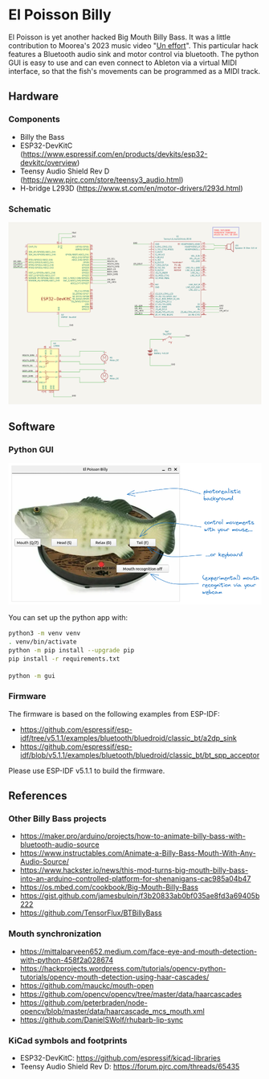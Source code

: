 # El Poisson Billy

El Poisson is yet another hacked Big Mouth Billy Bass. It was a little contribution to Moorea's 2023
music video "[Un effort](https://www.youtube.com/watch?v=xZalNH8_v24)". This particular hack
features a Bluetooth audio sink and motor control via bluetooth. The python GUI is easy to use and
can even connect to Ableton via a virtual MIDI interface, so that the fish's movements can be
programmed as a MIDI track.

## Hardware

### Components

- Billy the Bass
- ESP32-DevKitC (https://www.espressif.com/en/products/devkits/esp32-devkitc/overview)
- Teensy Audio Shield Rev D (https://www.pjrc.com/store/teensy3_audio.html)
- H-bridge L293D (https://www.st.com/en/motor-drivers/l293d.html)

### Schematic

[![](hw/el_poisson_billy_rev1.svg)](https://raw.githubusercontent.com/hgrf/el-poisson-billy/main/hw/el_poisson_billy_rev1.svg)

## Software

### Python GUI

![](img/screenshot.png)

You can set up the python app with:

```sh
python3 -m venv venv
. venv/bin/activate
python -m pip install --upgrade pip
pip install -r requirements.txt

python -m gui
```

### Firmware

The firmware is based on the following examples from ESP-IDF:

- https://github.com/espressif/esp-idf/tree/v5.1.1/examples/bluetooth/bluedroid/classic_bt/a2dp_sink
- https://github.com/espressif/esp-idf/blob/v5.1.1/examples/bluetooth/bluedroid/classic_bt/bt_spp_acceptor

Please use ESP-IDF v5.1.1 to build the firmware.

## References

### Other Billy Bass projects

- https://maker.pro/arduino/projects/how-to-animate-billy-bass-with-bluetooth-audio-source
- https://www.instructables.com/Animate-a-Billy-Bass-Mouth-With-Any-Audio-Source/
- https://www.hackster.io/news/this-mod-turns-big-mouth-billy-bass-into-an-arduino-controlled-platform-for-shenanigans-cac985a04b47
- https://os.mbed.com/cookbook/Big-Mouth-Billy-Bass
- https://gist.github.com/jamesbulpin/f3b20833ab0bf035ae8fd3a69405b222
- https://github.com/TensorFlux/BTBillyBass

### Mouth synchronization

- https://mittalparveen652.medium.com/face-eye-and-mouth-detection-with-python-458f2a028674
- https://hackprojects.wordpress.com/tutorials/opencv-python-tutorials/opencv-mouth-detection-using-haar-cascades/
- https://github.com/mauckc/mouth-open
- https://github.com/opencv/opencv/tree/master/data/haarcascades
- https://github.com/peterbraden/node-opencv/blob/master/data/haarcascade_mcs_mouth.xml
- https://github.com/DanielSWolf/rhubarb-lip-sync

### KiCad symbols and footprints

- ESP32-DevKitC: https://github.com/espressif/kicad-libraries
- Teensy Audio Shield Rev D: https://forum.pjrc.com/threads/65435

